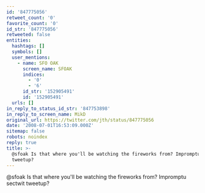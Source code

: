 ```yaml
---
id: '847775056'
retweet_count: '0'
favorite_count: '0'
id_str: '847775056'
retweeted: false
entities:
  hashtags: []
  symbols: []
  user_mentions:
    - name: SFO OAK
      screen_name: SFOAK
      indices:
        - '0'
        - '6'
      id_str: '152905491'
      id: '152905491'
  urls: []
in_reply_to_status_id_str: '847753898'
in_reply_to_screen_name: MikD
original_url: https://twitter.com/jth/status/847775056
date: '2008-07-01T16:53:09.000Z'
sitemap: false
robots: noindex
reply: true
title: >-
  @sfoak Is that where you'll be watching the fireworks from? Impromptu sectwit
  tweetup?
---
```


@sfoak Is that where you'll be watching the fireworks from? Impromptu sectwit tweetup?